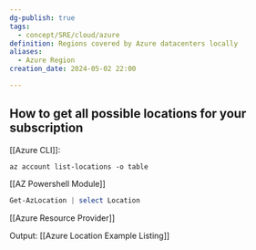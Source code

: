 ```yaml
---
dg-publish: true
tags:
  - concept/SRE/cloud/azure
definition: Regions covered by Azure datacenters locally
aliases:
  - Azure Region
creation_date: 2024-05-02 22:00

---
```


## How to get all possible locations for your subscription
[[Azure CLI]]:

```
az account list-locations -o table
```
[[AZ Powershell Module]]
```powershell
Get-AzLocation | select Location
```

[[Azure Resource Provider]]

Output: [[Azure Location Example Listing]]


